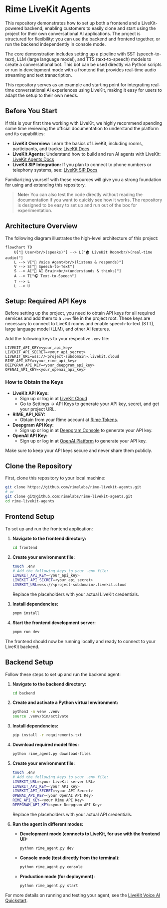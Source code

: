 # Rime LiveKit Agents

This repository demonstrates how to set up both a frontend and a LiveKit-powered backend, enabling customers to easily clone and start using the project for their own conversational AI applications. The project is structured for flexibility: you can use the backend and frontend together, or run the backend independently in console mode. 

The core demonstration includes setting up a pipeline with SST (speech-to-text), LLM (large language model), and TTS (text-to-speech) models to create a conversational bot. This bot can be used directly via Python scripts or run in development mode with a frontend that provides real-time audio streaming and text transcription.

This repository serves as an example and starting point for integrating real-time conversational AI experiences using LiveKit, making it easy for users to adapt the setup to their own needs.

## Before You Start

If this is your first time working with LiveKit, we highly recommend spending some time reviewing the official documentation to understand the platform and its capabilities:

- **LiveKit Overview:** Learn the basics of LiveKit, including rooms, participants, and tracks: [LiveKit Docs](https://docs.livekit.io/home/)
- **LiveKit Agents:** Understand how to build and run AI agents with LiveKit: [LiveKit Agents Docs](https://docs.livekit.io/agents/)
- **LiveKit SIP Integration:** If you plan to connect to phone numbers or telephony systems, see: [LiveKit SIP Docs](https://docs.livekit.io/sip/)

Familiarizing yourself with these resources will give you a strong foundation for using and extending this repository.

> **Note:** You can also test the code directly without reading the documentation if you want to quickly see how it works. The repository is designed to be easy to set up and run out of the box for experimentation.

## Architecture Overview

The following diagram illustrates the high-level architecture of this project:

```mermaid
flowchart TD
    U["👤 User<br/>(speaks)"] --> L["🏠 LiveKit Room<br/>(real-time audio)"]
    L --> V["🤖 Voice Agent<br/>(listens & responds)"]
    V --> S["🎤 Speech-to-Text"]
    S --> A["🧠 AI Brain<br/>(understands & thinks)"]
    A --> T["🎧 Text-to-Speech"]
    T --> L
    L --> U
```

## Setup: Required API Keys

Before setting up the project, you need to obtain API keys for all required services and add them to a `.env` file in the project root. These keys are necessary to connect to LiveKit rooms and enable speech-to-text (STT), large language model (LLM), and other AI features.

Add the following keys to your respective `.env` file:

```
LIVEKIT_API_KEY=<your_api_key>
LIVEKIT_API_SECRET=<your_api_secret>
LIVEKIT_URL=wss://<project-subdomain>.livekit.cloud
RIME_API_KEY=<your_rime_api_key>
DEEPGRAM_API_KEY=<your_deepgram_api_key>
OPENAI_API_KEY=<your_openai_api_key>
```

### How to Obtain the Keys

- **LiveKit API Keys:**
  - Sign up or log in at [LiveKit Cloud](https://cloud.livekit.io/login)
  - Go to Settings → API Keys to generate your API key, secret, and get your project URL.
- **RIME_API_KEY:**
  - Obtain from your Rime account at [Rime Tokens](https://app.rime.ai/tokens/).
- **Deepgram API Key:**
  - Sign up or log in at [Deepgram Console](https://console.deepgram.com/project/b10a1314-1443-4796-811f-f099e5da682e) to generate your API key.
- **OpenAI API Key:**
  - Sign up or log in at [OpenAI Platform](https://platform.openai.com/settings/organization/api-keys) to generate your API key.

Make sure to keep your API keys secure and never share them publicly.

## Clone the Repository

First, clone this repository to your local machine:

```sh
git clone https://github.com/rimelabs/rime-livekit-agents.git
# or
git clone git@github.com:rimelabs/rime-livekit-agents.git
cd rime-livekit-agents
```

## Frontend Setup

To set up and run the frontend application:

1. **Navigate to the frontend directory:**
   ```sh
   cd frontend
   ```

2. **Create your environment file:**
   ```sh
   touch .env
   # Add the following keys to your .env file:
   LIVEKIT_API_KEY=<your_api_key>
   LIVEKIT_API_SECRET=<your_api_secret>
   LIVEKIT_URL=wss://<project-subdomain>.livekit.cloud
   ```
   Replace the placeholders with your actual LiveKit credentials.

3. **Install dependencies:**
   ```sh
   pnpm install
   ```

4. **Start the frontend development server:**
   ```sh
   pnpm run dev
   ```

The frontend should now be running locally and ready to connect to your LiveKit backend.

## Backend Setup

Follow these steps to set up and run the backend agent:

1. **Navigate to the backend directory:**
   ```sh
   cd backend
   ```

2. **Create and activate a Python virtual environment:**
   ```sh
   python3 -m venv .venv
   source .venv/bin/activate
   ```

3. **Install dependencies:**
   ```sh
   pip install -r requirements.txt
   ```

4. **Download required model files:**
   ```sh
   python rime_agent.py download-files
   ```

5. **Create your environment file:**
   ```sh
   touch .env
   # Add the following keys to your .env file:
   LIVEKIT_URL=<your LiveKit server URL>
   LIVEKIT_API_KEY=<your API Key>
   LIVEKIT_API_SECRET=<your API Secret>
   OPENAI_API_KEY=<your OpenAI API Key>
   RIME_API_KEY=<your Rime API Key>
   DEEPGRAM_API_KEY=<your Deepgram API Key>
   ```
   Replace the placeholders with your actual API credentials.

6. **Run the agent in different modes:**

   - **Development mode (connects to LiveKit, for use with the frontend UI):**
     ```sh
     python rime_agent.py dev
     ```
   - **Console mode (test directly from the terminal):**
     ```sh
     python rime_agent.py console
     ```
   - **Production mode (for deployment):**
     ```sh
     python rime_agent.py start
     ```

For more details on running and testing your agent, see the [LiveKit Voice AI Quickstart](https://docs.livekit.io/agents/start/voice-ai/#speak-to-your-agent).

